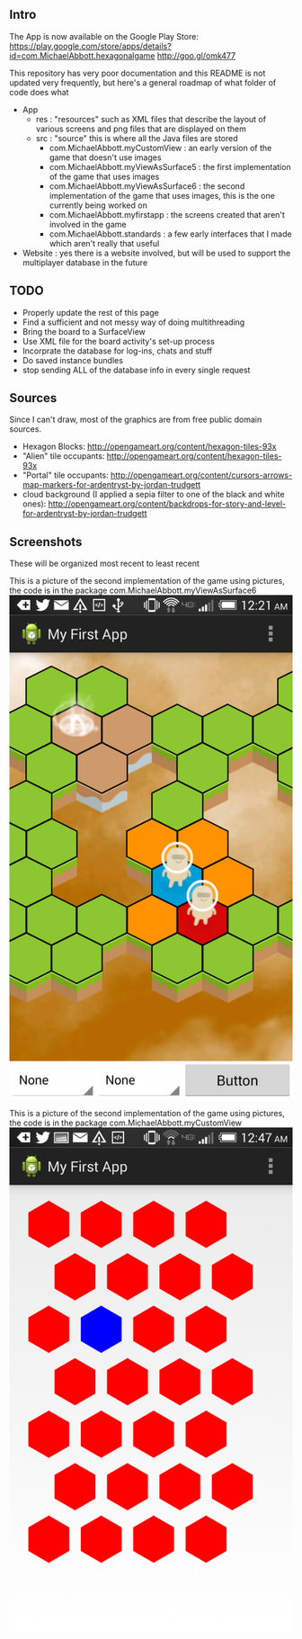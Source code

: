 Intro
-----
The App is now available on the Google Play Store:
https://play.google.com/store/apps/details?id=com.MichaelAbbott.hexagonalgame
http://goo.gl/omk477

This repository has very poor documentation and this README is not updated very frequently, but here's a general roadmap of what folder of code does what
- App
  - res : "resources" such as XML files that describe the layout of various screens and png files that are displayed on them
  - src : "source" this is where all the Java files are stored
    - com.MichaelAbbott.myCustomView      : an early version of the game that doesn't use images
    - com.MichaelAbbott.myViewAsSurface5  : the first implementation of the game that uses images
    - com.MichaelAbbott.myViewAsSurface6  : the second implementation of the game that uses images, this is the one currently being worked on
    - com.MichaelAbbott.myfirstapp        : the screens created that aren't involved in the game
    - com.MichaelAbbott.standards         : a few early interfaces that I made which aren't really that useful
- Website : yes there is a website involved, but will be used to support the multiplayer database in the future


TODO
-----
- Properly update the rest of this page
- Find a sufficient and not messy way of doing multithreading
- Bring the board to a SurfaceView
- Use XML file for the board activity's set-up process
- Incorprate the database for log-ins, chats and stuff
- Do saved instance bundles
- stop sending ALL of the database info in every single request


Sources
-----
Since I can't draw, most of the graphics are from free public domain sources.
- Hexagon Blocks: http://opengameart.org/content/hexagon-tiles-93x
- "Alien" tile occupants: http://opengameart.org/content/hexagon-tiles-93x
- "Portal" tile occupants: http://opengameart.org/content/cursors-arrows-map-markers-for-ardentryst-by-jordan-trudgett
- cloud background (I applied a sepia filter to one of the black and white ones): http://opengameart.org/content/backdrops-for-story-and-level-for-ardentryst-by-jordan-trudgett


Screenshots
-----
These will be organized most recent to least recent

This is a picture of the second implementation of the game using pictures, the code is in the package com.MichaelAbbott.myViewAsSurface6
![alt text](https://raw.githubusercontent.com/abbott221/WebsiteAndApp/master/pictures_fullsize/Screenshot_2014-05-14-00-21-56.png "Second Implementation")

This is a picture of the second implementation of the game using pictures, the code is in the package com.MichaelAbbott.myCustomView
![alt text](https://raw.githubusercontent.com/abbott221/WebsiteAndApp/master/pictures_fullsize/Screenshot_2014-05-14-00-47-20.png "First Implementation")







